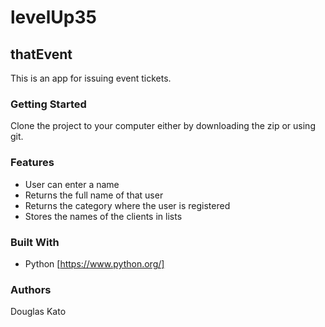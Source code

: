 # levelUp35

## thatEvent

This is an app for issuing event tickets.

### Getting Started

Clone the project to your computer either by downloading the zip or using git.

### Features

- User can enter a name
- Returns the full name of that user
- Returns the category where the user is registered
- Stores the names of the clients in lists

### Built With

- Python [https://www.python.org/]

### Authors

Douglas Kato
